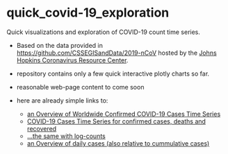 # quick_covid-19_exploration
Quick visualizations and exploration of COVID-19 count time series. 

- Based on the data provided in https://github.com/CSSEGISandData/2019-nCoV hosted by the [Johns Hopkins Coronavirus Resource Center](https://coronavirus.jhu.edu/).

- repository contains only a few quick interactive plotly charts so far. 

- reasonable web-page content to come soon 

- here are already simple links to:

  - [an Overview of Worldwide Confirmed COVID-19 Cases Time Series](visualizations/covid-19-time-series-confirmed.html)
  - [COVID-19 Cases Time Series for confirmed cases, deaths and recovered](visualizations/covid-19-time-series-all.html)
  - [...the same with log-counts](visualizations/covid-19-time-series-all-log.html)
  - [an Overview of daily cases (also relative to cummulative cases)](visualizations/covid-19-time-series-daily.html)
